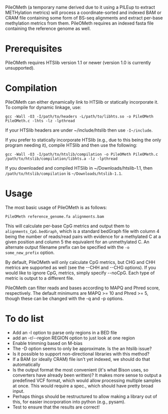 PileOMeth (a temporary name derived due to it using a PILEup to extract METHylation metrics) will process a coordinate-sorted and indexed BAM or CRAM file containing some form of BS-seq alignments and extract per-base methylation metrics from them. PileOMeth requires an indexed fasta file containing the reference genome as well.

Prerequisites
=============

PileOMeth requires HTSlib version 1.1 or newer (version 1.0 is currently unsupported).

Compilation
===========

PileOMeth can either dynamically link to HTSlib or statically incorporate it. To compile for dynamic linkage, use:

`gcc -Wall -O3 -I/path/to/headers -L/path/to/libhts.so -o PileOMeth PileOMeth.c -lhts -lz -lpthread`

If your HTSlib headers are under ~/include/htslib then use `-I~/include`.

If you prefer to statically incorporate HTSlib (e.g., due to this being the only program needing it), compile HTSlib and then use the following:

`gcc -Wall -O3 -I/path/to/htslib/compilation -o PileOMeth PileOMeth.c /path/to/htslib/compilation/libhts.a -lz -lpthread`

If you downloaded and compiled HTSlib in ~/Downloads/htslib-1.1, then `/path/to/htslib/compilation` is `~/Downloads/htslib-1.1`.

Usage
=====

The most basic usage of PileOMeth is as follows:

`PileOMeth reference_genome.fa alignments.bam`

This will calculate per-base CpG metrics and output them to `alignments_CpG.bedGraph`, which is a standard bedGraph file with column 4 being the number of reads/read pairs with evidence for a methylated C at a given position and column 5 the equivalent for an unmethylated C. An alternate output filename prefix can be specified with the `-o some_new_prefix` option.

By default, PileOMeth will only calculate CpG metrics, but CHG and CHH metrics are supported as well (see the --CHH and --CHG options). If you would like to ignore CpG, metrics, simply specify --noCpG. Each type of metric is output to a different file.

PileOMeth can filter reads and bases according to MAPQ and Phred score, respectively. The default minimums are MAPQ >= 10 and Phred >= 5, though these can be changed with the -q and -p options.

To do list
==========

 * Add an -l option to parse only regions in a BED file
 * add an -r/--region REGION option to just look at one region
 * Enable trimming based on M-bias
 * The -D option seems to only be approximate. Is the an htslib issue?
 * Is it possible to support non-directional libraries with this method?
 * If a BAM (or ideally CRAM) file isn't yet indexed, we should do that automatically
 * Is the output format the most convenient (it's what Bison uses, so converters have already been written)? It makes more sense to output a predefined VCF format, which would allow processing multiple samples at once. This would require a spec., which should have pretty broad input.
 * Perhaps things should be restructured to allow making a library out of this, for easier incorporation into python (e.g., pysam).
 * Test to ensure that the results are correct!
